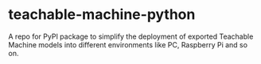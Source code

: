 # teachable-machine-python
A repo for PyPI package to simplify the deployment of exported Teachable Machine models into different environments like PC, Raspberry Pi and so on.
